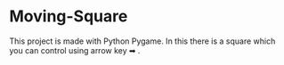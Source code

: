 # Moving-Square
This project is made with Python Pygame. In this there is a square which you can control using arrow key ➡ .

